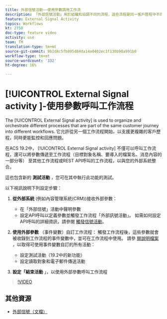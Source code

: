 ```yaml
---
title: 外部信號活動——使用參數調用工作流
description: 「外部信號活動」用於組織和協調不同的流程，這些流程是同一客戶歷程中不同工作流程的一部分。 它允許從另一個工作流程開始，以支援更複雜的客戶歷程，同時更能監控和回應問題。
feature: External Signal Activity
topics: Workflows
kt: 2750
doc-type: feature video
activity: use
team: TM
translation-type: tm+mt
source-git-commit: 9b1d8c5fb895d84da14a0402ec1f130b90a991b0
workflow-type: tm+mt
source-wordcount: '332'
ht-degree: 16%

---
```



# [!UICONTROL External Signal activity ]-使用參數呼叫工作流程

The [!UICONTROL External Signal activity] is used to organize and orchestrate different processes that are part of the same customer journey into different workflows. 它允許從另一個工作流程開始，以支援更複雜的客戶歷程，同時更能監控和回應問題。

在ACS 19.2中， [!UICONTROL External Signal activity] 不僅可以呼叫工作流程，還可以將參數傳遞至工作流程（目標對象名稱、要導入的檔案名、消息內容的一部分等） 至其他工作流程或REST API呼叫的工作流程，以與您的外部系統整合。

這也包含新的 **測試活動** ，您可在其中執行此功能的測試。

以下視訊說明下列設定步驟：

1. **從外部系統** (例如內容管理系統(CRM))接收外部參數：
   * 在「外部信號」活動中聲明參數
   * 設定API呼叫以定義參數並觸發工作流程「外部訊號活動」。 如需如何設定API呼叫的詳細資訊，請參閱 [觸發信號活動](https://docs.campaign.adobe.com/doc/standard/en/api/ACS_API.html#triggering-a-signal-activity)。

1. **使用外部參數** （事件變數）自訂工作流程：
觸發工作流程後，這些參數就會被收錄到工作流程的事件變數中，並可在工作流程中使用。 請參 [閱說明檔案](https://helpx.adobe.com/campaign/standard/automating/using/calling-a-workflow-with-external-parameters.html) ，以取得可使用事件變數自訂的所有活動：

   * 設定測試活動（19.2中的新功能）
   * 設定讀取對象和電子郵件傳送活動

1. **設定「結束活動** 」，以使用外部參數呼叫工作流程

>[!VIDEO](https://video.tv.adobe.com/v/27249/?quality=12)

## 其他資源

* [外部信號（文檔）](https://docs.adobe.com/content/help/en/campaign-standard/using/managing-processes-and-data/data-management-activities/external-api.html)

